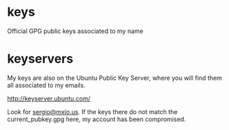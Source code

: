 # keys
Official GPG public keys associated to my name

# keyservers
My keys are also on the Ubuntu Public Key Server, where you will find them all associated to my emails.


http://keyserver.ubuntu.com/


Look for sergio@mxio.us. If the keys there do not match the current_pubkey.gpg here, my account has been compromised.
